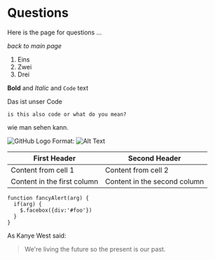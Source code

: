 # Questions
Here is the page for questions ...

_back to main page_

1. Eins
1. Zwei
 1. Drei
 
 **Bold** and _Italic_ and `Code` text
 
 Das ist unser Code
 
 `is this also code
 or what do you mean?` 
 
 wie man sehen kann.

![GitHub Logo](/images/logo.png)
Format: ![Alt Text](url)

First Header | Second Header
------------ | -------------
Content from cell 1 | Content from cell 2
Content in the first column | Content in the second column

    function fancyAlert(arg) {
      if(arg) {
        $.facebox({div:'#foo'})
      }
    }
    
As Kanye West said:

> We're living the future so
> the present is our past.
